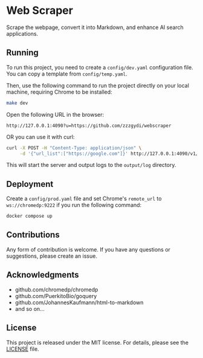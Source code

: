 # Web Scraper

Scrape the webpage, convert it into Markdown, and enhance AI search applications.

## Running

To run this project, you need to create a `config/dev.yaml` configuration file. You can copy a template from `config/temp.yaml`.

Then, use the following command to run the project directly on your local machine, requiring Chrome to be installed:

```bash
make dev
```

Open the following URL in the browser:

```
http://127.0.0.1:4090?u=https://github.com/zzzgydi/webscraper
```

OR you can use it with curl:

```bash
curl -X POST -H "Content-Type: application/json" \
     -d '{"url_list":["https://google.com"]}' http://127.0.0.1:4090/v1/scrape
```

This will start the server and output logs to the `output/log` directory.

## Deployment

Create a `config/prod.yaml` file and set Chrome's `remote_url` to `ws://chromedp:9222` if you run the following command:

```bash
docker compose up
```

## Contributions

Any form of contribution is welcome. If you have any questions or suggestions, please create an issue.

## Acknowledgments

- github.com/chromedp/chromedp
- github.com/PuerkitoBio/goquery
- github.com/JohannesKaufmann/html-to-markdown
- and so on...

## License

This project is released under the MIT license. For details, please see the [LICENSE](LICENSE) file.
